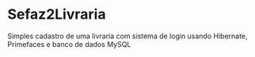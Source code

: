 # Sefaz2Livraria
Simples cadastro de uma livraria com sistema de login usando Hibernate, Primefaces e banco de dados MySQL
